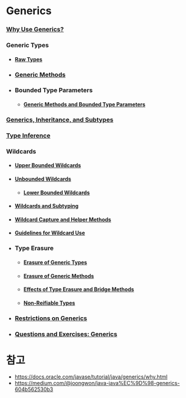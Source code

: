 # Generics

### [Why Use Generics?](https://docs.oracle.com/javase/tutorial/java/generics/why.html)

### Generic Types

- #### [Raw Types](https://docs.oracle.com/javase/tutorial/java/generics/rawTypes.html)

- ### [Generic Methods](https://docs.oracle.com/javase/tutorial/java/generics/methods.html)

- ### Bounded Type Parameters

  - #### [Generic Methods and Bounded Type Parameters](https://docs.oracle.com/javase/tutorial/java/generics/boundedTypeParams.html)

### [Generics, Inheritance, and Subtypes](https://docs.oracle.com/javase/tutorial/java/generics/inheritance.html)

### [Type Inference](https://docs.oracle.com/javase/tutorial/java/generics/genTypeInference.html)

### Wildcards

- #### [Upper Bounded Wildcards](https://docs.oracle.com/javase/tutorial/java/generics/upperBounded.html)

- #### [Unbounded Wildcards](https://docs.oracle.com/javase/tutorial/java/generics/unboundedWildcards.html)

  - #### [Lower Bounded Wildcards](https://docs.oracle.com/javase/tutorial/java/generics/lowerBounded.html)

- #### [Wildcards and Subtyping](https://docs.oracle.com/javase/tutorial/java/generics/subtyping.html)

- #### [Wildcard Capture and Helper Methods](https://docs.oracle.com/javase/tutorial/java/generics/capture.html)

- #### [Guidelines for Wildcard Use](https://docs.oracle.com/javase/tutorial/java/generics/wildcardGuidelines.html)

- ### Type Erasure

  - #### [Erasure of Generic Types](https://docs.oracle.com/javase/tutorial/java/generics/genTypes.html)

  - #### [Erasure of Generic Methods](https://docs.oracle.com/javase/tutorial/java/generics/genMethods.html)

  - #### [Effects of Type Erasure and Bridge Methods](https://docs.oracle.com/javase/tutorial/java/generics/bridgeMethods.html)

  - #### [Non-Reifiable Types](https://docs.oracle.com/javase/tutorial/java/generics/nonReifiableVarargsType.html)

- ### [Restrictions on Generics](https://docs.oracle.com/javase/tutorial/java/generics/restrictions.html)

- ### [Questions and Exercises: Generics](https://docs.oracle.com/javase/tutorial/java/generics/QandE/generics-questions.html)



# 참고

- https://docs.oracle.com/javase/tutorial/java/generics/why.html
- https://medium.com/@joongwon/java-java%EC%9D%98-generics-604b562530b3